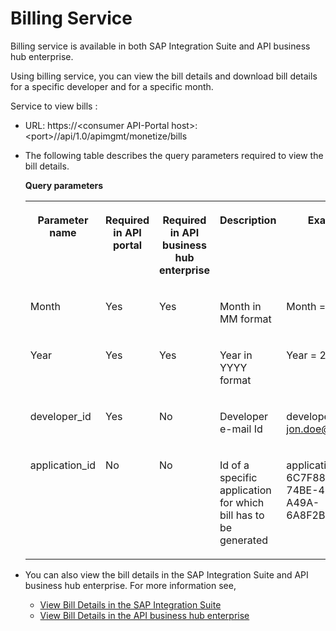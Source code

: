 <!-- loio1e20fb575ad644399a7af8e1c4f423d0 -->

# Billing Service

Billing service is available in both SAP Integration Suite and API business hub enterprise.

Using billing service, you can view the bill details and download bill details for a specific developer and for a specific month.

Service to view bills :

-   URL: https://<consumer API-Portal host\>:<port\>//api/1.0/apimgmt/monetize/bills

-   The following table describes the query parameters required to view the bill details.

    **Query parameters**


    <table>
    <tr>
    <th valign="top">

    Parameter name


    
    </th>
    <th valign="top">

    Required in API portal


    
    </th>
    <th valign="top">

    Required in API business hub enterprise 


    
    </th>
    <th valign="top">

    Description


    
    </th>
    <th valign="top">

    Example


    
    </th>
    </tr>
    <tr>
    <td valign="top">

    Month


    
    </td>
    <td valign="top">

    Yes


    
    </td>
    <td valign="top">

    Yes


    
    </td>
    <td valign="top">

    Month in MM format


    
    </td>
    <td valign="top">

    Month = 03


    
    </td>
    </tr>
    <tr>
    <td valign="top">

    Year


    
    </td>
    <td valign="top">

    Yes


    
    </td>
    <td valign="top">

    Yes


    
    </td>
    <td valign="top">

    Year in YYYY format


    
    </td>
    <td valign="top">

    Year = 2017


    
    </td>
    </tr>
    <tr>
    <td valign="top">

    developer\_id


    
    </td>
    <td valign="top">

    Yes


    
    </td>
    <td valign="top">

    No


    
    </td>
    <td valign="top">

    Developer e-mail Id


    
    </td>
    <td valign="top">

    developer\_id = jon.doe@sap.com


    
    </td>
    </tr>
    <tr>
    <td valign="top">

    application\_id


    
    </td>
    <td valign="top">

    No


    
    </td>
    <td valign="top">

    No


    
    </td>
    <td valign="top">

    Id of a specific application for which bill has to be generated


    
    </td>
    <td valign="top">

    application\_id = 6C7F88BB-74BE-4CCC-A49A-6A8F2BF1EAC1


    
    </td>
    </tr>
    </table>
    
-   You can also view the bill details in the SAP Integration Suite and API business hub enterprise. For more information see,

    -   [View Bill Details in the SAP Integration Suite](view-bill-details-in-the-sap-integration-suite-2378110.md)
    -   [View Bill Details in the API business hub enterprise](view-bill-details-in-the-api-business-hub-enterprise-4ddac67.md)


